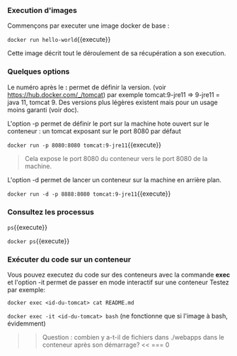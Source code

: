 <br/>

### Execution d'images

Commençons par executer une image docker de base : 

`
docker run hello-world
`{{execute}}

Cette image décrit tout le déroulement de sa récupération a son execution.
### Quelques options

Le numéro après le **:** permet de définir la version. (voir https://hub.docker.com/_/tomcat) par exemple tomcat:9-jre11 => 9-jre11 = java 11, tomcat 9. Des versions plus légères existent mais pour un usage moins garanti (voir doc).

L'option -p permet de définir le port sur la machine hote ouvert sur le conteneur : un tomcat exposant sur le port 8080 par défaut

`
docker run -p 8080:8080 tomcat:9-jre11
`{{execute}}

> Cela expose le port 8080 du conteneur vers le port 8080 de la machine.

L'option -d permet de lancer un conteneur sur la machine en arrière plan.

`
docker run -d -p 8888:8080 tomcat:9-jre11
`{{execute}}

### Consultez les processus

`
ps
`{{execute}}

`
docker ps
`{{execute}}

### Exécuter du code sur un conteneur
Vous pouvez executez du code sur des conteneurs avec la commande **exec**
et l'option -it permet de passer en mode interactif sur une conteneur
Testez par exemple:

`
docker exec <id-du-tomcat> cat README.md
`

`
docker exec -it <id-du-tomcat> bash
`
(ne fonctionne que si l'image à bash, évidemment)

>> Question : combien y a-t-il de fichiers dans ./webapps dans le conteneur après son démarrage? <<
=== 0
